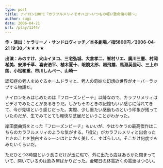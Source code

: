 ```yaml
---
type: post
title: ナイロン100℃『カラフルメリィでオハヨ～いつもの軽い致命傷の朝～』
author: sugi
date: 2006-04-21
url: /play/1344/
---
```

**作・演出：ケラリーノ・サンドロヴィッチ／本多劇場／指5800円／2006-04-21 19:30／★★★★**

**出演：みのすけ、犬山イヌコ、三宅弘城、大倉孝二、峯村リエ、廣川三憲、村岡希美、安澤千草、喜安浩平、植木夏十、眼鏡太郎、廻飛雄、馬淵英俚可、三上市朗、小松和重、市川しんぺー、山崎一**

認知症の老人をめぐるホームドラマと、老人の奇妙な幻想の世界がオーバーラップする物語だ。

ナイロンをみはじめたのは『フローズンビーチ』以降なので、カラフリメリィはビデオでみたことがあるきりだ。しかもそのときの記憶もいい感じに薄れてきて、今が見頃という感じだった。実際、少し重たい感動ものという印象が残っていたのだが、生でみてとても軽快な芝居だということがわかった。

岸田戯曲賞をとった『フローズンビーチ』もいいが、やはりケラの最高傑作はこちらのカラフルメリィのような気がする。「祖父」がカラフルメリィと出会ったときのことを独白するシーンはとにかく美しく、すばらしい。そこだけ何度でもみたいくらいだ。

ただひとつ3時間という長さだけが玉に瑕で、外に出たら店はあらかた閉まっていて、開いているのは飲み屋ばかりだった。金曜日の終電近くの電車はつらい。

